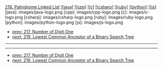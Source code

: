 [218. Palindrome Linked List](https://leetcode.com/problems/palindrome-linked-list/)
[![java]](https://github.com/leetcode-study-group/leetcode-java-solutions/blob/master/218-palindrome-linked-list.md)
[![cpp]](https://github.com/leetcode-study-group/leetcode-cpp-solutions/blob/master/218-palindrome-linked-list.md)
[![c]](https://github.com/leetcode-study-group/leetcode-c-solutions/blob/master/218-palindrome-linked-list.md)
[![csharp]](https://github.com/leetcode-study-group/leetcode-csharp-solutions/blob/master/218-palindrome-linked-list.md)
[![ruby]](https://github.com/leetcode-study-group/leetcode-ruby-solutions/blob/master/218-palindrome-linked-list.md)
[![python]](https://github.com/leetcode-study-group/leetcode-python-solutions/blob/master/218-palindrome-linked-list.md)
[![js]](https://github.com/leetcode-study-group/leetcode-js-solutions/blob/master/218-palindrome-linked-list.md)
[java]: images/java-logo.png
[cpp]: images/cpp-logo.png
[c]: images/c-logo.png
[csharp]: images/csharp-logo.png
[ruby]: images/ruby-logo.png
[python]: images/python-logo.png
[js]: images/js-logo.png

- [prev: 217. Number of Digit One](217-number-of-digit-one.md)
- [next: 219. Lowest Common Ancestor of a Binary Search Tree](219-lowest-common-ancestor-of-a-binary-search-tree.md)

---


---

- [prev: 217. Number of Digit One](217-number-of-digit-one.md)
- [next: 219. Lowest Common Ancestor of a Binary Search Tree](219-lowest-common-ancestor-of-a-binary-search-tree.md)
